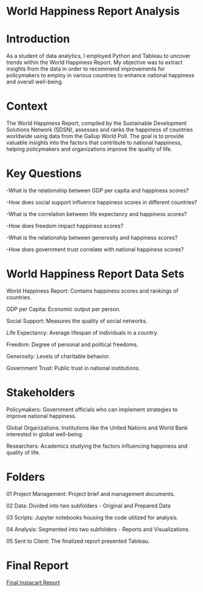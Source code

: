 # World Happiness Report Analysis

# Introduction
As a student of data analytics, I employed Python and Tableau to uncover trends within the World Happiness Report. My objective was to extract insights from the data in order to recommend improvements for policymakers to employ in various countries to enhance national happiness and overall well-being.

# Context
The World Happiness Report, compiled by the Sustainable Development Solutions Network (SDSN), assesses and ranks the happiness of countries worldwide using data from the Gallup World Poll. The goal is to provide valuable insights into the factors that contribute to national happiness, helping policymakers and organizations improve the quality of life.

# Key Questions
-What is the relationship between GDP per capita and happiness scores?

-How does social support influence happiness scores in different countries?

-What is the correlation between life expectancy and happiness scores?

-How does freedom impact happiness scores?

-What is the relationship between generosity and happiness scores?

-How does government trust correlate with national happiness scores?

# World Happiness Report Data Sets
World Happiness Report: Contains happiness scores and rankings of countries.

GDP per Capita: Economic output per person.

Social Support: Measures the quality of social networks.

Life Expectancy: Average lifespan of individuals in a country.

Freedom: Degree of personal and political freedoms.

Generosity: Levels of charitable behavior.

Government Trust: Public trust in national institutions.

# Stakeholders
Policymakers: Government officials who can implement strategies to improve national happiness.

Global Organizations: Institutions like the United Nations and World Bank interested in global well-being.

Researchers: Academics studying the factors influencing happiness and quality of life.

# Folders
01 Project Management: Project brief and management documents.

02 Data: Divided into two subfolders - Original and Prepared Data

03 Scripts: Jupyter notebooks housing the code utilized for analysis.

04 Analysis: Segmented into two subfolders - Reports and Visualizations.

05 Sent to Client: The finalized report presented Tableau.



# Final Report

[Final Instacart Report](https://public.tableau.com/shared/QNRS6N7NC?:display_count=n&:origin=viz_share_link)
